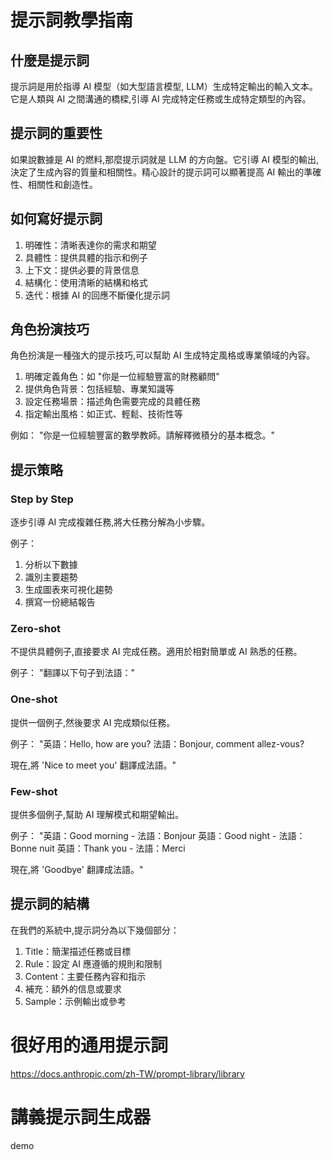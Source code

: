 # 提示詞教學指南

## 什麼是提示詞

提示詞是用於指導 AI 模型（如大型語言模型, LLM）生成特定輸出的輸入文本。它是人類與 AI 之間溝通的橋樑,引導 AI 完成特定任務或生成特定類型的內容。

## 提示詞的重要性

如果說數據是 AI 的燃料,那麼提示詞就是 LLM 的方向盤。它引導 AI 模型的輸出,決定了生成內容的質量和相關性。精心設計的提示詞可以顯著提高 AI 輸出的準確性、相關性和創造性。

## 如何寫好提示詞

1. 明確性：清晰表達你的需求和期望
2. 具體性：提供具體的指示和例子
3. 上下文：提供必要的背景信息
4. 結構化：使用清晰的結構和格式
5. 迭代：根據 AI 的回應不斷優化提示詞

## 角色扮演技巧

角色扮演是一種強大的提示技巧,可以幫助 AI 生成特定風格或專業領域的內容。

1. 明確定義角色：如 "你是一位經驗豐富的財務顧問"
2. 提供角色背景：包括經驗、專業知識等
3. 設定任務場景：描述角色需要完成的具體任務
4. 指定輸出風格：如正式、輕鬆、技術性等

例如：
"你是一位經驗豐富的數學教師。請解釋微積分的基本概念。"

## 提示策略

### Step by Step

逐步引導 AI 完成複雜任務,將大任務分解為小步驟。

例子：
1. 分析以下數據
2. 識別主要趨勢
3. 生成圖表來可視化趨勢
4. 撰寫一份總結報告

### Zero-shot

不提供具體例子,直接要求 AI 完成任務。適用於相對簡單或 AI 熟悉的任務。

例子：
"翻譯以下句子到法語："

### One-shot

提供一個例子,然後要求 AI 完成類似任務。

例子：
"英語：Hello, how are you?
法語：Bonjour, comment allez-vous?

現在,將 'Nice to meet you' 翻譯成法語。"

### Few-shot

提供多個例子,幫助 AI 理解模式和期望輸出。

例子：
"英語：Good morning - 法語：Bonjour
英語：Good night - 法語：Bonne nuit
英語：Thank you - 法語：Merci

現在,將 'Goodbye' 翻譯成法語。"

## 提示詞的結構

在我們的系統中,提示詞分為以下幾個部分：

1. Title：簡潔描述任務或目標
2. Rule：設定 AI 應遵循的規則和限制
3. Content：主要任務內容和指示
4. 補充：額外的信息或要求
5. Sample：示例輸出或參考

# 很好用的通用提示詞
https://docs.anthropic.com/zh-TW/prompt-library/library

# 講義提示詞生成器
demo

